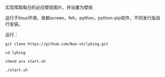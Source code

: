 实现爬取每日的必应壁纸图片，并设置为壁纸

运行于linux环境，依赖screen，feh，python，python-pip软件，不同发行版自行安装。

运行：
```
git clone https://github.com/Nan-sh/lybing.git
```
```
cd lybing
```
```
chmod a+x start.sh
```
```
./start.sh
```
